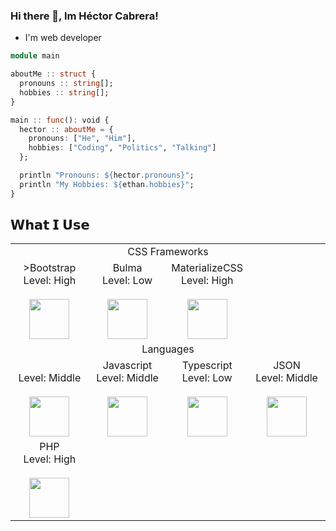 ### Hi there 👋, Im Héctor Cabrera!

- I'm web developer

```julia
module main

aboutMe :: struct {
  pronouns :: string[];
  hobbies :: string[];
}

main :: func(): void {
  hector :: aboutMe = {
    pronouns: ["He", "Him"],
    hobbies: ["Coding", "Politics", "Talking"]
  };

  println "Pronouns: ${hector.pronouns}";
  println "My Hobbies: ${ethan.hobbies}";
}
```

## 𝗪𝗵𝗮𝘁 𝗜 𝗨𝘀𝗲

<table>
  <tbody>
    <tr valign="top">
      <td width="100%" colspan="4" align="center">
        <span>CSS Frameworks</span><br>
      </td>
    </tr>
    <tr valign="top">
      <td width="25%" align="center">
        <span>>Bootstrap</span><br>
        <span>Level: High</span><br><br>
        <img height="64px" src="https://cdn.svgporn.com/logos/bootstrap.svg">
      </td>
      <td width="25%" align="center">
        <span>Bulma</span><br>
        <span>Level: Low</span><br><br>
        <img height="64px" src="https://cdn.svgporn.com/logos/bulma.svg">
      </td>
      <td width="25%" align="center">
        <span>MaterializeCSS</span><br>
        <span>Level: High</span><br><br>
        <img height="64px" src="https://cdn.svgporn.com/logos/materializecss.svg">
      </td>
    </tr><tr valign="top">
      <td width="100%" colspan="4" align="center">
        <span>Languages</span><br>
      </td>
    </tr>
    <tr valign="top">
      <td width="25%" align="center">
        <spanC#</span><br>
        <span>Level: Middle</span><br><br>
        <img height="64px" src="https://cdn.svgporn.com/logos/c-sharp.svg">
      </td>
      <td width="25%" align="center">
        <span>Javascript</span><br>
        <span>Level: Middle</span><br><br>
        <img height="64px" src="https://cdn.svgporn.com/logos/javascript.svg">
      </td>
      <td width="25%" align="center">
        <span>Typescript</span><br>
        <span>Level: Low</span><br><br>
        <img height="64px" src="https://cdn.svgporn.com/logos/typescript-icon.svg">
      </td>
      <td width="25%" align="center">
        <span>JSON</span><br>
        <span>Level: Middle</span><br><br>
        <img height="64px" src="https://cdn.svgporn.com/logos/json.svg">
      </td>
    </tr>
    <tr>
      <td width="25%" align="center">
        <span>PHP</span><br>
        <span>Level: High</span><br><br>
        <img height="64px" src="https://cdn.svgporn.com/logos/php.svg">
      </td>
    </tr>
  </tbody>
</table>

<!--
**HectorCavilla/HectorCavilla** is a ✨ _special_ ✨ repository because its `README.md` (this file) appears on your GitHub profile.

Here are some ideas to get you started:

- 🔭 I’m currently working on ...
- 🌱 I’m currently learning ...
- 👯 I’m looking to collaborate on ...
- 🤔 I’m looking for help with ...
- 💬 Ask me about ...
- 📫 How to reach me: ...
- 😄 Pronouns: ...
- ⚡ Fun fact: ...
-->
